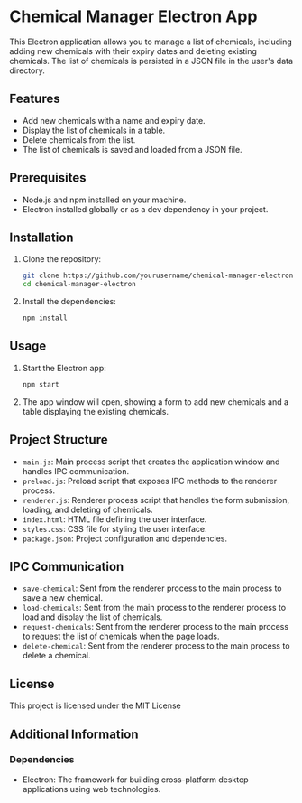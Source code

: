 
# Chemical Manager Electron App

This Electron application allows you to manage a list of chemicals, including adding new chemicals with their expiry dates and deleting existing chemicals. The list of chemicals is persisted in a JSON file in the user's data directory.

## Features

- Add new chemicals with a name and expiry date.
- Display the list of chemicals in a table.
- Delete chemicals from the list.
- The list of chemicals is saved and loaded from a JSON file.

## Prerequisites

- Node.js and npm installed on your machine.
- Electron installed globally or as a dev dependency in your project.

## Installation

1. Clone the repository:
   ```sh
   git clone https://github.com/yourusername/chemical-manager-electron.git
   cd chemical-manager-electron
   ```

2. Install the dependencies:
   ```sh
   npm install
   ```

## Usage

1. Start the Electron app:
   ```sh
   npm start
   ```

2. The app window will open, showing a form to add new chemicals and a table displaying the existing chemicals.

## Project Structure

- `main.js`: Main process script that creates the application window and handles IPC communication.
- `preload.js`: Preload script that exposes IPC methods to the renderer process.
- `renderer.js`: Renderer process script that handles the form submission, loading, and deleting of chemicals.
- `index.html`: HTML file defining the user interface.
- `styles.css`: CSS file for styling the user interface.
- `package.json`: Project configuration and dependencies.

## IPC Communication

- `save-chemical`: Sent from the renderer process to the main process to save a new chemical.
- `load-chemicals`: Sent from the main process to the renderer process to load and display the list of chemicals.
- `request-chemicals`: Sent from the renderer process to the main process to request the list of chemicals when the page loads.
- `delete-chemical`: Sent from the renderer process to the main process to delete a chemical.

## License

This project is licensed under the MIT License
## Additional Information

### Dependencies

- Electron: The framework for building cross-platform desktop applications using web technologies.
